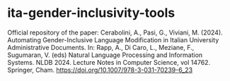 # ita-gender-inclusivity-tools
Official repository of the paper: Cerabolini, A., Pasi, G., Viviani, M. (2024). Automating Gender-Inclusive Language Modification in Italian University Administrative Documents. In: Rapp, A., Di Caro, L., Meziane, F., Sugumaran, V. (eds) Natural Language Processing and Information Systems. NLDB 2024. Lecture Notes in Computer Science, vol 14762. Springer, Cham. https://doi.org/10.1007/978-3-031-70239-6_23
